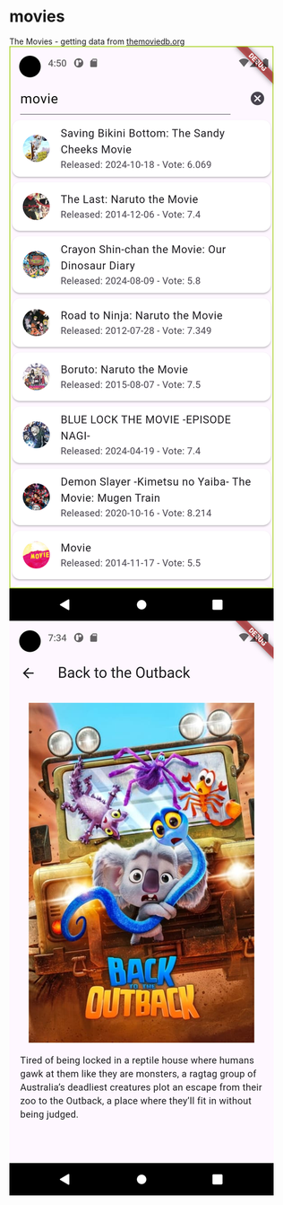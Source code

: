 # movies

The Movies - getting data from <a href="https://www.themoviedb.org/">themoviedb.org</a>
<img align="left" src = "assets/images/screenshot_1.png" alt ="Loading">
<img align="left" src = "assets/images/screenshot_2.png" alt ="Loading">